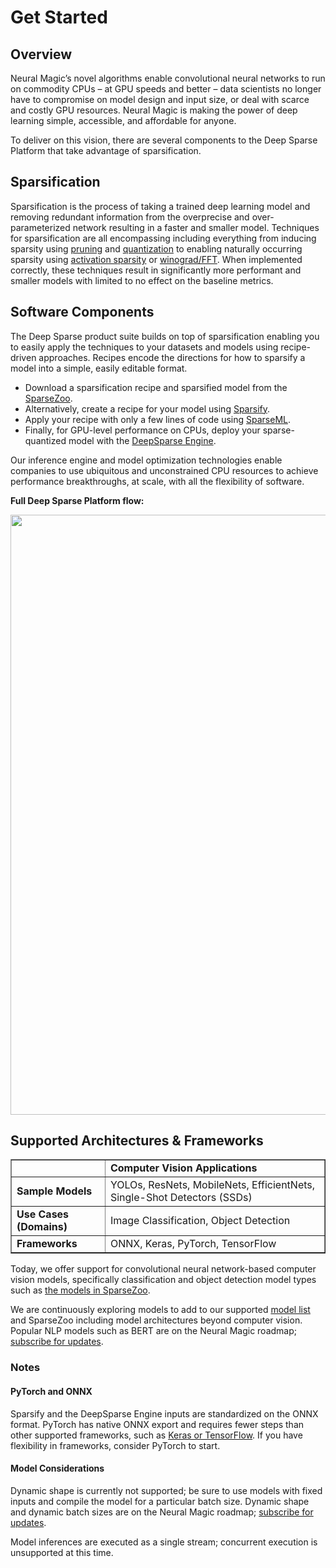 <!--
Copyright (c) 2021 - present / Neuralmagic, Inc. All Rights Reserved.

Licensed under the Apache License, Version 2.0 (the "License");
you may not use this file except in compliance with the License.
You may obtain a copy of the License at

   http://www.apache.org/licenses/LICENSE-2.0

Unless required by applicable law or agreed to in writing,
software distributed under the License is distributed on an "AS IS" BASIS,
WITHOUT WARRANTIES OR CONDITIONS OF ANY KIND, either express or implied.
See the License for the specific language governing permissions and
limitations under the License.
-->

# Get Started

## Overview

Neural Magic’s novel algorithms enable convolutional neural networks to run on commodity CPUs – at GPU speeds and better – data scientists no longer have to compromise on model design and input size, or deal with scarce and costly GPU resources. Neural Magic is making the power of deep learning simple, accessible, and affordable for anyone. 

To deliver on this vision, there are several components to the Deep Sparse Platform that take advantage of sparsification.

## Sparsification
 
Sparsification is the process of taking a trained deep learning model and removing redundant information from the overprecise and over-parameterized network resulting in a faster and smaller model. Techniques for sparsification are all encompassing including everything from inducing sparsity using [pruning](https://neuralmagic.com/blog/pruning-overview/) and [quantization](https://arxiv.org/abs/1609.07061) to enabling naturally occurring sparsity using [activation sparsity](http://proceedings.mlr.press/v119/kurtz20a.html) or [winograd/FFT](https://arxiv.org/abs/1509.09308). When implemented correctly, these techniques result in significantly more performant and smaller models with limited to no effect on the baseline metrics.

## Software Components

The Deep Sparse product suite builds on top of sparsification enabling you to easily apply the techniques to your datasets and models using recipe-driven approaches. Recipes encode the directions for how to sparsify a model into a simple, easily editable format.
 
- Download a sparsification recipe and sparsified model from the [SparseZoo](https://github.com/neuralmagic/sparsezoo).
- Alternatively, create a recipe for your model using [Sparsify](https://github.com/neuralmagic/sparsify).
- Apply your recipe with only a few lines of code using [SparseML](https://github.com/neuralmagic/sparseml).
- Finally, for GPU-level performance on CPUs, deploy your sparse-quantized model with the [DeepSparse Engine](https://github.com/neuralmagic/deepsparse).

Our inference engine and model optimization technologies enable companies to use ubiquitous and unconstrained CPU resources to achieve performance breakthroughs, at scale, with all the flexibility of software.

**Full Deep Sparse Platform flow:**  

<img src="https://docs.neuralmagic.com/docs/source/sparsification/flow-overview.svg" width="960px">

## Supported Architectures & Frameworks

<table border="1">
  <tr>
   <td>
   </td>
   <td><strong>Computer Vision Applications</strong>
   </td>
  </tr>
  <tr>
   <td><strong>Sample Models</strong>
   </td>
   <td>YOLOs, ResNets, MobileNets, EfficientNets, Single-Shot Detectors (SSDs)
   </td>
  </tr>
  <tr>
   <td><strong>Use Cases (Domains)</strong>
   </td>
   <td>Image Classification, Object Detection
   </td>
  </tr>
  <tr>
   <td><strong>Frameworks</strong>
   </td>
   <td>ONNX, Keras, PyTorch, TensorFlow
   </td>
  </tr>
</table>

Today, we offer support for convolutional neural network-based computer vision models, specifically classification and object detection model types such as [the models in SparseZoo](https://docs.neuralmagic.com/sparsezoo/source/models.html).

We are continuously exploring models to add to our supported [model list](https://docs.neuralmagic.com/sparsezoo/source/models.html) and SparseZoo including model architectures beyond computer vision. Popular NLP models such as BERT are on the Neural Magic roadmap; [subscribe for updates](http://neuralmagic.com/subscribe).

### Notes

#### PyTorch and ONNX

Sparsify and the DeepSparse Engine inputs are standardized on the ONNX format. PyTorch has native ONNX export and requires fewer steps than other supported frameworks, such as [Keras or TensorFlow](https://docs.neuralmagic.com/sparseml/source/quicktour.html#exporting-to-onnx). If you have flexibility in frameworks, consider PyTorch to start.

#### Model Considerations

Dynamic shape is currently not supported; be sure to use models with fixed inputs and compile the model for a particular batch size. Dynamic shape and dynamic batch sizes are on the Neural Magic roadmap; [subscribe for updates](http://neuralmagic.com/subscribe).

Model inferences are executed as a single stream; concurrent execution is unsupported at this time.
